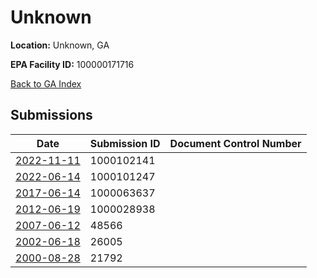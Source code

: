 # Unknown

**Location:** Unknown, GA

**EPA Facility ID:** 100000171716

[Back to GA Index](../../index.md)

## Submissions

| Date | Submission ID | Document Control Number |
|------|--------------|-------------------------|
| [2022-11-11](submissions/1000102141.md) | 1000102141 |  |
| [2022-06-14](submissions/1000101247.md) | 1000101247 |  |
| [2017-06-14](submissions/1000063637.md) | 1000063637 |  |
| [2012-06-19](submissions/1000028938.md) | 1000028938 |  |
| [2007-06-12](submissions/48566.md) | 48566 |  |
| [2002-06-18](submissions/26005.md) | 26005 |  |
| [2000-08-28](submissions/21792.md) | 21792 |  |
